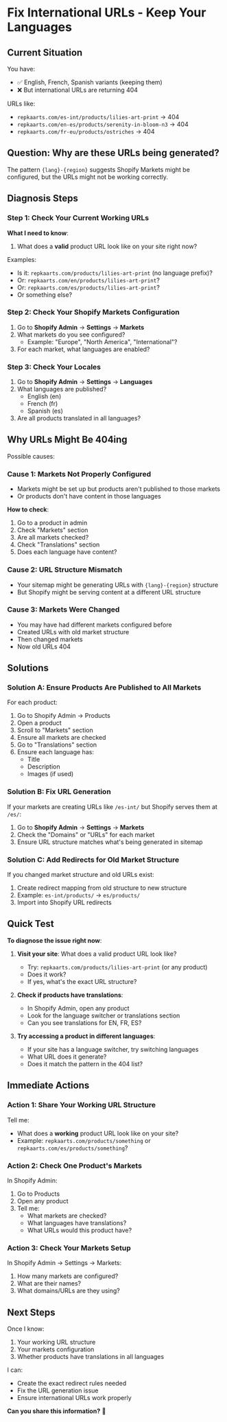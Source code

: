 # Fix International URLs - Keep Your Languages

## Current Situation

You have:
- ✅ English, French, Spanish variants (keeping them)
- ❌ But international URLs are returning 404

URLs like:
- `repkaarts.com/es-int/products/lilies-art-print` → 404
- `repkaarts.com/en-es/products/serenity-in-bloom-n3` → 404
- `repkaarts.com/fr-eu/products/ostriches` → 404

## Question: Why are these URLs being generated?

The pattern `{lang}-{region}` suggests Shopify Markets might be configured, but the URLs might not be working correctly.

## Diagnosis Steps

### Step 1: Check Your Current Working URLs

**What I need to know**:
1. What does a **valid** product URL look like on your site right now?

Examples:
- Is it: `repkaarts.com/products/lilies-art-print` (no language prefix)?
- Or: `repkaarts.com/en/products/lilies-art-print`?
- Or: `repkaarts.com/es/products/lilies-art-print`?
- Or something else?

### Step 2: Check Your Shopify Markets Configuration

1. Go to **Shopify Admin** → **Settings** → **Markets**
2. What markets do you see configured?
   - Example: "Europe", "North America", "International"?
3. For each market, what languages are enabled?

### Step 3: Check Your Locales

1. Go to **Shopify Admin** → **Settings** → **Languages**
2. What languages are published?
   - English (en)
   - French (fr)
   - Spanish (es)
3. Are all products translated in all languages?

## Why URLs Might Be 404ing

Possible causes:

### Cause 1: Markets Not Properly Configured
- Markets might be set up but products aren't published to those markets
- Or products don't have content in those languages

**How to check**:
1. Go to a product in admin
2. Check "Markets" section
3. Are all markets checked?
4. Check "Translations" section
5. Does each language have content?

### Cause 2: URL Structure Mismatch
- Your sitemap might be generating URLs with `{lang}-{region}` structure
- But Shopify might be serving content at a different URL structure

### Cause 3: Markets Were Changed
- You may have had different markets configured before
- Created URLs with old market structure
- Then changed markets
- Now old URLs 404

## Solutions

### Solution A: Ensure Products Are Published to All Markets

For each product:
1. Go to Shopify Admin → Products
2. Open a product
3. Scroll to "Markets" section
4. Ensure all markets are checked
5. Go to "Translations" section
6. Ensure each language has:
   - Title
   - Description
   - Images (if used)

### Solution B: Fix URL Generation

If your markets are creating URLs like `/es-int/` but Shopify serves them at `/es/`:

1. Go to **Shopify Admin** → **Settings** → **Markets**
2. Check the "Domains" or "URLs" for each market
3. Ensure URL structure matches what's being generated in sitemap

### Solution C: Add Redirects for Old Market Structure

If you changed market structure and old URLs exist:

1. Create redirect mapping from old structure to new structure
2. Example: `es-int/products/` → `es/products/`
3. Import into Shopify URL redirects

## Quick Test

**To diagnose the issue right now**:

1. **Visit your site**: What does a valid product URL look like?
   - Try: `repkaarts.com/products/lilies-art-print` (or any product)
   - Does it work?
   - If yes, what's the exact URL structure?

2. **Check if products have translations**:
   - In Shopify Admin, open any product
   - Look for the language switcher or translations section
   - Can you see translations for EN, FR, ES?

3. **Try accessing a product in different languages**:
   - If your site has a language switcher, try switching languages
   - What URL does it generate?
   - Does it match the pattern in the 404 list?

## Immediate Actions

### Action 1: Share Your Working URL Structure

Tell me:
- What does a **working** product URL look like on your site?
- Example: `repkaarts.com/products/something` or `repkaarts.com/es/products/something`?

### Action 2: Check One Product's Markets

In Shopify Admin:
1. Go to Products
2. Open any product
3. Tell me:
   - What markets are checked?
   - What languages have translations?
   - What URLs would this product have?

### Action 3: Check Your Markets Setup

In Shopify Admin → Settings → Markets:
1. How many markets are configured?
2. What are their names?
3. What domains/URLs are they using?

## Next Steps

Once I know:
1. Your working URL structure
2. Your markets configuration
3. Whether products have translations in all languages

I can:
- Create the exact redirect rules needed
- Fix the URL generation issue
- Ensure international URLs work properly

**Can you share this information?** 🤔
